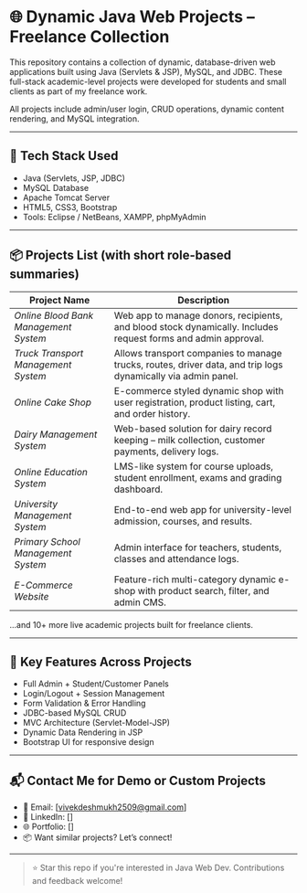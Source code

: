 # 🌐 Dynamic Java Web Projects – Freelance Collection

This repository contains a collection of dynamic, database-driven web applications built using Java (Servlets & JSP), MySQL, and JDBC. These full-stack academic-level projects were developed for students and small clients as part of my freelance work.

All projects include admin/user login, CRUD operations, dynamic content rendering, and MySQL integration.

---

## 🔧 Tech Stack Used

- Java (Servlets, JSP, JDBC)
- MySQL Database
- Apache Tomcat Server
- HTML5, CSS3, Bootstrap
- Tools: Eclipse / NetBeans, XAMPP, phpMyAdmin

---

## 📦 Projects List (with short role-based summaries)

| Project Name | Description |
|--------------|-------------|
| *Online Blood Bank Management System* | Web app to manage donors, recipients, and blood stock dynamically. Includes request forms and admin approval. |
| *Truck Transport Management System* | Allows transport companies to manage trucks, routes, driver data, and trip logs dynamically via admin panel. |
| *Online Cake Shop* | E-commerce styled dynamic shop with user registration, product listing, cart, and order history. |
| *Dairy Management System* | Web-based solution for dairy record keeping – milk collection, customer payments, delivery logs. |
| *Online Education System* | LMS-like system for course uploads, student enrollment, exams and grading dashboard. |
| *University Management System* | End-to-end web app for university-level admission, courses, and results. |
| *Primary School Management System* | Admin interface for teachers, students, classes and attendance logs. |
| *E-Commerce Website* | Feature-rich multi-category dynamic e-shop with product search, filter, and admin CMS. |

...and 10+ more live academic projects built for freelance clients.

---

## 🧪 Key Features Across Projects

- Full Admin + Student/Customer Panels  
- Login/Logout + Session Management  
- Form Validation & Error Handling  
- JDBC-based MySQL CRUD  
- MVC Architecture (Servlet-Model-JSP)  
- Dynamic Data Rendering in JSP  
- Bootstrap UI for responsive design

---

## 📬 Contact Me for Demo or Custom Projects

- 📧 Email: [vivekdeshmukh2509@gmail.com]  
- 🔗 LinkedIn: []  
- 🌐 Portfolio: []  
- 📦 Want similar projects? Let’s connect!

---

> ⭐ Star this repo if you're interested in Java Web Dev. Contributions and feedback welcome!